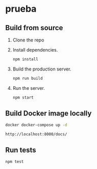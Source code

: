 # prueba

## Build from source

1. Clone the repo



2. Install dependencies.

   ```sh
   npm install
   ```

3. Build the production server.

   ```sh
   npm run build
   ```

4. Run the server.
   ```sh
   npm start
   ```

## Build Docker image locally

```sh
docker docker-compose up -d
```
```
http://localhost:8000/docs/
```

## Run tests

```sh
npm test
```
